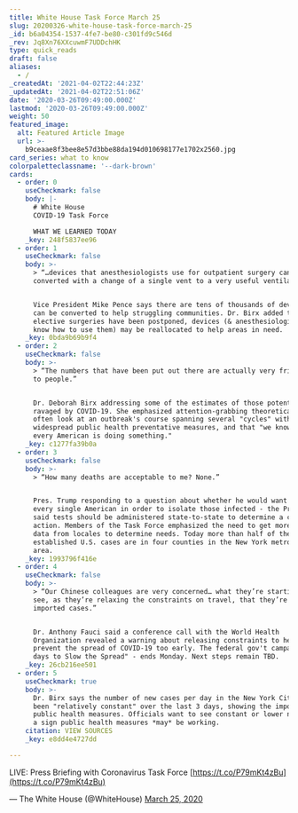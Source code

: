 ```yaml
---
title: White House Task Force March 25
slug: 20200326-white-house-task-force-march-25
_id: b6a04354-1537-4fe7-be80-c301fd9c546d
_rev: Jq8Xn76XXcuwmF7UDDchHK
type: quick_reads
draft: false
aliases:
  - /
_createdAt: '2021-04-02T22:44:23Z'
_updatedAt: '2021-04-02T22:51:06Z'
date: '2020-03-26T09:49:00.000Z'
lastmod: '2020-03-26T09:49:00.000Z'
weight: 50
featured_image:
  alt: Featured Article Image
  url: >-
    b9ceaae8f3bee8e57d3bbe88da194d010698177e1702x2560.jpg
card_series: what to know
colorpaletteclassname: '--dark-brown'
cards:
  - order: 0
    useCheckmark: false
    body: |-
      # White House  
      COVID-19 Task Force

      WHAT WE LEARNED TODAY
    _key: 248f5837ee96
  - order: 1
    useCheckmark: false
    body: >-
      > “…devices that anesthesiologists use for outpatient surgery can be
      converted with a change of a single vent to a very useful ventilator.”


      Vice President Mike Pence says there are tens of thousands of devices that
      can be converted to help struggling communities. Dr. Birx added that since
      elective surgeries have been postponed, devices (& anesthesiologists who
      know how to use them) may be reallocated to help areas in need.
    _key: 0bda9b69b9f4
  - order: 2
    useCheckmark: false
    body: >-
      > “The numbers that have been put out there are actually very frightening
      to people.”


      Dr. Deborah Birx addressing some of the estimates of those potentially
      ravaged by COVID-19. She emphasized attention-grabbing theoretical models
      often look at an outbreak's course spanning several "cycles" without any
      widespread public health preventative measures, and that "we know that
      every American is doing something."
    _key: c1277fa39b0a
  - order: 3
    useCheckmark: false
    body: >-
      > “How many deaths are acceptable to me? None.”


      Pres. Trump responding to a question about whether he would want to test
      every single American in order to isolate those infected - the President
      said tests should be administered state-to-state to determine a course of
      action. Members of the Task Force emphasized the need to get more detailed
      data from locales to determine needs. Today more than half of the new and
      established U.S. cases are in four counties in the New York metropolitan
      area.
    _key: 1993796f416e
  - order: 4
    useCheckmark: false
    body: >-
      > “Our Chinese colleagues are very concerned… what they’re starting to
      see, as they’re relaxing the constraints on travel, that they’re getting
      imported cases.”


      Dr. Anthony Fauci said a conference call with the World Health
      Organization revealed a warning about releasing constraints to help
      prevent the spread of COVID-19 too early. The federal gov't campaign - "15
      days to Slow the Spread" - ends Monday. Next steps remain TBD.
    _key: 26cb216ee501
  - order: 5
    useCheckmark: true
    body: >-
      Dr. Birx says the number of new cases per day in the New York City has
      been "relatively constant" over the last 3 days, showing the importance of
      public health measures. Officials want to see constant or lower numbers as
      a sign public health measures *may* be working.
    citation: VIEW SOURCES
    _key: e8dd4e4727dd

---
```

LIVE: Press Briefing with Coronavirus Task Force [https://t.co/P79mKt4zBu](https://t.co/P79mKt4zBu)

— The White House (@WhiteHouse) [March 25, 2020](https://twitter.com/WhiteHouse/status/1242932433911042048?ref_src=twsrc%5Etfw)